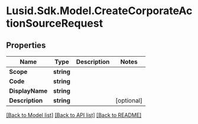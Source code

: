 # Lusid.Sdk.Model.CreateCorporateActionSourceRequest
## Properties

Name | Type | Description | Notes
------------ | ------------- | ------------- | -------------
**Scope** | **string** |  | 
**Code** | **string** |  | 
**DisplayName** | **string** |  | 
**Description** | **string** |  | [optional] 

[[Back to Model list]](../README.md#documentation-for-models) [[Back to API list]](../README.md#documentation-for-api-endpoints) [[Back to README]](../README.md)

